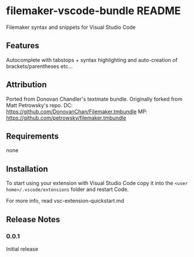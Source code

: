 # filemaker-vscode-bundle README

Filemaker syntax and snippets for Visual Studio Code

## Features

Autocomplete with tabstops + syntax highlighting and auto-creation of brackets/parentheses etc...

## Attribution

Ported from Donovan Chandler's textmate bundle. Originally forked from Matt Petrowsky's repo.
DC: <https://github.com/DonovanChan/Filemaker.tmbundle>
MP: <https://github.com/petrowsky/filemaker.tmbundle>

## Requirements

none

## Installation

To start using your extension with Visual Studio Code copy it into the `<user home>/.vscode/extensions` folder and restart Code.

For more info, read vsc-extension-quickstart.md

## Release Notes

### 0.0.1

Initial release
